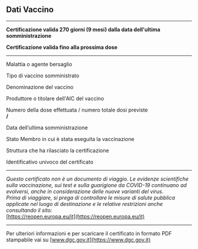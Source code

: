 ## Dati Vaccino
***
<!-- if dn==sd -->
**Certificazione valida 270 giorni (9 mesi) dalla data dell'ultima somministrazione**
<!-- else if dn<sd -->
**Certificazione valida fino alla prossima dose**
<!-- endif -->
***

Malattia o agente bersaglio  
**<tg>**  <!-- https://github.com/eu-digital-green-certificates/ehn-dgc-schema/blob/main/valuesets/disease-agent-targeted.json -->

Tipo di vaccino somministrato  
**<vp>**  <!-- https://github.com/eu-digital-green-certificates/ehn-dgc-schema/blob/main/valuesets/vaccine-prophylaxis.json -->

Denominazione del vaccino  
**<mp>**  <!-- https://github.com/eu-digital-green-certificates/ehn-dgc-schema/blob/main/valuesets/vaccine-medicinal-product.json -->

Produttore o titolare dell'AIC del vaccino  
**<ma>**  <!-- https://github.com/eu-digital-green-certificates/ehn-dgc-schema/blob/main/valuesets/vaccine-mah-manf.json -->

Numero della dose effettuata / numero totale dosi previste  
**<dn> / <sd>**  

Data dell’ultima somministrazione  
**<dt>**  

Stato Membro in cui è stata eseguita la vaccinazione  
**<co>**  

Struttura che ha rilasciato la certificazione  
**<is>**  

Identificativo univoco del certificato  
**<ci>**  

***

*Questo certificato non è un documento di viaggio. 
Le evidenze scientifiche sulla vaccinazione, sui test e sulla guarigione da COVID-19 continuano ad evolversi, anche in considerazione delle nuove varianti del virus.*  
*Prima di viaggiare, si prega di controllare le misure di salute pubblica applicate nel luogo di destinazione e le relative restrizioni anche consultando il sito:*   
[https://reopen.europa.eu/it](https://reopen.europa.eu/it)
  
***
  
Per ulteriori informazioni e per scaricare il certificato in formato PDF stampabile vai su 
[www.dgc.gov.it](https://www.dgc.gov.it)
